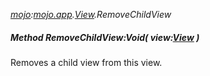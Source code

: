 _[mojo](../../modules/mojo/mojo-module.md):[mojo.app](../../modules/mojo/mojo-app.md).[View](../../modules/mojo/mojo-app-view.md).RemoveChildView_
##### Method RemoveChildView:Void( view:[View](../../modules/mojo/mojo-app-view.md) )
Removes a child view from this view.
